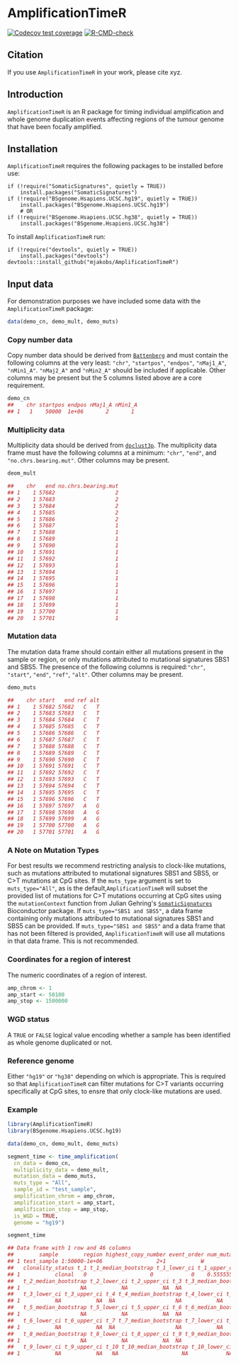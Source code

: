 # AmplificationTimeR
<!-- badges: start -->
  [![Codecov test coverage](https://codecov.io/gh/mjakobs/AmplificationTimeR/branch/main/graph/badge.svg)](https://app.codecov.io/gh/mjakobs/AmplificationTimeR?branch=main)
  [![R-CMD-check](https://github.com/mjakobs/AmplificationTimeR/actions/workflows/check-standard.yml/badge.svg)](https://github.com/mjakobs/AmplificationTimeR/actions/workflows/check-standard.yml)
  <!-- badges: end -->

## Citation
If you use `AmplificationTimeR` in your work, please cite xyz.  

## Introduction
`AmplificationTimeR` is an R package for timing individual amplification and whole genome duplication events affecting regions of the tumour genome that have been focally amplified.  

## Installation
`AmplificationTimeR` requires the following packages to be installed before use:
```
if (!require("SomaticSignatures", quietly = TRUE))
    install.packages("SomaticSignatures")
if (!require("BSgenome.Hsapiens.UCSC.hg19", quietly = TRUE))
    install.packages("BSgenome.Hsapiens.UCSC.hg19")
    # OR
if (!require("BSgenome.Hsapiens.UCSC.hg38", quietly = TRUE))
    install.packages("BSgenome.Hsapiens.UCSC.hg38")    
```

To install `AmplificationTimeR` run:
```
if (!require("devtools", quietly = TRUE))
    install.packages("devtools")
devtools::install_github("mjakobs/AmplificationTimeR")
```

## Input data
For demonstration purposes we have included some data with the `AmplificationTimeR` package:
```r
data(demo_cn, demo_mult, demo_muts)
```

### Copy number data
Copy number data should be derived from [`Battenberg`](https://github.com/Wedge-lab/battenberg) and must contain the following columns at the very least: `"chr"`, `"startpos"`, `"endpos"`, `"nMaj1_A"`, `"nMin1_A"`. `"nMaj2_A"` and `"nMin2_A"` should be included if applicable.  Other columns may be present but the 5 columns listed above are a core requirement. 
```r
demo_cn
##    chr startpos endpos nMaj1_A nMin1_A
## 1   1    50000  1e+06       2       1
```

### Multiplicity data
Multiplicity data should be derived from [`dpclust3p`](https://github.com/Wedge-lab/dpclust3p). The multiplicity data frame must have the following columns at a minimum: `"chr"`, `"end"`, and `"no.chrs.bearing.mut"`. Other columns may be present. 

```r
deom_mult

##    chr   end no.chrs.bearing.mut
## 1    1 57682                   2
## 2    1 57683                   2
## 3    1 57684                   2
## 4    1 57685                   2
## 5    1 57686                   2
## 6    1 57687                   1
## 7    1 57688                   1
## 8    1 57689                   1
## 9    1 57690                   1
## 10   1 57691                   1
## 11   1 57692                   1
## 12   1 57693                   1
## 13   1 57694                   1
## 14   1 57695                   1
## 15   1 57696                   1
## 16   1 57697                   1
## 17   1 57698                   1
## 18   1 57699                   1
## 19   1 57700                   1
## 20   1 57701                   1
```

### Mutation data
The mutation data frame should contain either all mutations present in the sample or region, or only mutations attributed to mutational signatures SBS1 and SBS5. The presence of the following columns is required:`"chr"`, `"start"`, `"end"`, `"ref"`, `"alt"`. Other columns may be present. 

```r
demo_muts

##    chr start   end ref alt
## 1    1 57682 57682   C   T
## 2    1 57683 57683   C   T
## 3    1 57684 57684   C   T
## 4    1 57685 57685   C   T
## 5    1 57686 57686   C   T
## 6    1 57687 57687   C   T
## 7    1 57688 57688   C   T
## 8    1 57689 57689   C   T
## 9    1 57690 57690   C   T
## 10   1 57691 57691   C   T
## 11   1 57692 57692   C   T
## 12   1 57693 57693   C   T
## 13   1 57694 57694   C   T
## 14   1 57695 57695   C   T
## 15   1 57696 57696   C   T
## 16   1 57697 57697   A   G
## 17   1 57698 57698   A   G
## 18   1 57699 57699   A   G
## 19   1 57700 57700   A   G
## 20   1 57701 57701   A   G
```

### A Note on Mutation Types
For best results we recommend restricting analysis to clock-like mutations, such as mutations attributed to mutational signatures SBS1 and SBS5, or C>T mutations at CpG sites.  If the `muts_type` argument is set to `muts_type="All"`, as is the default,`AmplificationTimeR` will subset the provided list of mutations for C>T mutations occurring at CpG sites using the `mutationContext` function from Julian Gehring's [`SomaticSignatures`](https://bioconductor.org/packages/release/bioc/html/SomaticSignatures.html) Bioconductor package. If `muts_type="SBS1 and SBS5"`, a data frame containing only mutations attributed to mutational signatures SBS1 and SBS5 can be provided.  If `muts_type="SBS1 and SBS5"` and a data frame that has not been filtered is provided, `AmplificationTimeR` will use all mutations in that data frame.  This is not recommended. 

### Coordinates for a region of interest
The numeric coordinates of a region of interest.  

```r
amp_chrom <- 1
amp_start <- 50100
amp_stop <- 1500000
```

### WGD status
A `TRUE` or `FALSE` logical value encoding whether a sample has been identified as whole genome duplicated or not. 

### Reference genome
Either `"hg19"` or `"hg38"` depending on which is appropriate. This is required so that `AmplificationTimeR` can filter mutations for C>T variants occurring specifically at CpG sites, to ensre that only clock-like mutations are used. 

### Example

```r
library(AmplificationTimeR)
library(BSgenome.Hsapiens.UCSC.hg19)

data(demo_cn, demo_mult, demo_muts)

segment_time <- time_amplification(
  cn_data = demo_cn,
  multiplicity_data = demo_mult,
  mutation_data = demo_muts,
  muts_type = "All",
  sample_id = "test_sample",
  amplification_chrom = amp_chrom,
  amplification_start = amp_start,
  amplification_stop = amp_stop,
  is_WGD = TRUE,
  genome = "hg19")
```

```r
segment_time

## Data frame with 1 row and 46 columns
##        sample        region highest_copy_number event_order num_mutations_used
## 1 test_sample 1:50000-1e+06                 2+1           W                  4
##   clonality_status t_1 t_1_median_bootstrap t_1_lower_ci t_1_upper_ci t_2
## 1           clonal   0                    0            0    0.5555556  NA
##   t_2_median_bootstrap t_2_lower_ci t_2_upper_ci t_3 t_3_median_bootstrap
## 1                   NA           NA           NA  NA                   NA
##   t_3_lower_ci t_3_upper_ci t_4 t_4_median_bootstrap t_4_lower_ci t_4_upper_ci t_5
## 1           NA           NA  NA                   NA           NA           NA  NA
##   t_5_median_bootstrap t_5_lower_ci t_5_upper_ci t_6 t_6_median_bootstrap
## 1                   NA           NA           NA  NA                   NA
##   t_6_lower_ci t_6_upper_ci t_7 t_7_median_bootstrap t_7_lower_ci t_7_upper_ci t_8
## 1           NA           NA  NA                   NA           NA           NA  NA
##   t_8_median_bootstrap t_8_lower_ci t_8_upper_ci t_9 t_9_median_bootstrap
## 1                   NA           NA           NA  NA                   NA
##   t_9_lower_ci t_9_upper_ci t_10 t_10_median_bootstrap t_10_lower_ci t_10_upper_ci
## 1           NA           NA   NA                    NA            NA            NA
```
